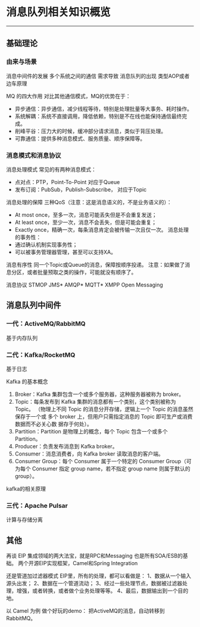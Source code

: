 # 消息队列相关知识概览
***
## 基础理论
### 由来与场景
消息中间件的发展
多个系统之间的通信 需求导致 消息队列的出现
类型AOP或者边车原理

MQ 的四大作用
对比其他通信模式，MQ的优势在于：
- 异步通信：异步通信，减少线程等待，特别是处理批量等大事务、耗时操作。
- 系统解耦：系统不直接调用，降低依赖，特别是不在线也能保持通信最终完成。
- 削峰平谷：压力大的时候，缓冲部分请求消息，类似于背压处理。
- 可靠通信：提供多种消息模式、服务质量、顺序保障等。

### 消息模式和消息协议
消息处理模式
常见的有两种消息模式：
- 点对点：PTP，Point-To-Point
对应于Queue
- 发布订阅：PubSub，Publish-Subscribe，
对应于Topic

消息处理的保障
三种QoS（注意：这是消息语义的，不是业务语义的）：
- At most once，至多一次，消息可能丢失但是不会重复发送；
- At least once，至少一次，消息不会丢失，但是可能会重复；
- Exactly once，精确一次，每条消息肯定会被传输一次且仅一次。
消息处理的事务性：
- 通过确认机制实现事务性；
- 可以被事务管理器管理，甚至可以支持XA。

消息有序性
同一个Topic或Queue的消息，保障按顺序投递。
注意：如果做了消息分区，或者批量预取之类的操作，可能就没有顺序了。

消息协议
STMOP
JMS*
AMQP*
MQTT*
XMPP
Open Messaging


## 消息队列中间件
### 一代：ActiveMQ/RabbitMQ
基于内存队列

### 二代：Kafka/RocketMQ
基于日志

Kafka 的基本概念
1. Broker：Kafka 集群包含一个或多个服务器，这种服务器被称为 broker。
2. Topic：每条发布到 Kafka 集群的消息都有一个类别，这个类别被称为 Topic。
（物理上不同 Topic 的消息分开存储，逻辑上一个 Topic 的消息虽然保存于一个或
多个 broker 上，但用户只需指定消息的 Topic 即可生产或消费数据而不必关心数
据存于何处）。
3. Partition：Partition 是物理上的概念，每个 Topic 包含一个或多个 Partition。
4. Producer：负责发布消息到 Kafka broker。
5. Consumer：消息消费者，向 Kafka broker 读取消息的客户端。
6. Consumer Group：每个 Consumer 属于一个特定的 Consumer Group（可为每个
Consumer 指定 group name，若不指定 group name 则属于默认的 group）。

kafka的相关原理

### 三代：Apache Pulsar
计算与存储分离

## 其他
再谈 EIP
集成领域的两大法宝，就是RPC和Messaging
也是所有SOA/ESB的基础。
两个开源EIP实现框架，Camel和Spring Integration

还是管道加过滤器模式
EIP里，所有的处理，都可以看做是：
1、数据从一个输入源头出发；
2、数据在一个管道流动；
3、经过一些处理节点，数据被过滤器处理，增强，或者转换，或者做个业务处理等等。
4、最后，数据输出到一个目的地。

以 Camel 为例
做个好玩的demo：
把ActiveMQ的消息，自动转移到RabbitMQ。